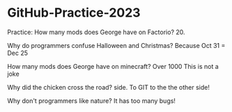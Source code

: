# GitHub-Practice-2023
Practice:
How many mods does George have on Factorio? 20.

Why do programmers confuse Halloween and Christmas? Because Oct 31 = Dec 25

How many mods does George have on minecraft? Over 1000 This is not a joke

Why did the chicken cross the road? side. To GIT to the the other side!

Why don't programmers like nature? It has too many bugs!
